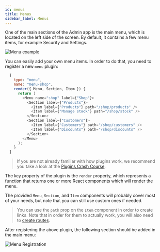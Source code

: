 ```yaml
---
id: menus
title: Menus
sidebar_label: Menus
---
```


One of the main sections of the Admin app is the main menu, which is located on the left side of the screen. By default, it contains a few menu items, for example Security and Settings.

![Menu example](/img/webiny-apps/menu-registration/menu-example.png)

You can easily add your own menu items. In order to do that, you need to register a new `menu` plugin:

```javascript
  {
    type: "menu",
    name: "menu-shop",
    render({ Menu, Section, Item }) {
      return (
        <Menu name="shop" label={"Shop"}>
          <Section label={"Products"}>
            <Item label={"Products"} path="/shop/products" />
            <Item label={"Manage stock"} path="/shop/stock" />
          </Section>
          <Section label={"Customers"}>
            <Item label={"Customers"} path="/shop/customers" />
            <Item label={"Discounts"} path="/shop/discounts" />
          </Section>
        </Menu>
      );
    }
  }
```
> If you are not already familiar with how plugins work, we recommend you take a look at the [Plugins Crash Course](/docs/developer-tutorials/plugins-crash-course).

The key property of the plugin is the `render` property, which represents a function that returns one or more React components which will render the menu. 

The provided `Menu`, `Section`, and `Item` components will probably cover most of your needs, but note that you can still use custom ones if needed.  

> You can use the `path` prop on the `Item` component in order to create links. Note that in order for them to actually work, you will also need to [create routes](/docs/webiny-apps/admin/routes/routes).  

After registering the above plugin, the following section should be added in the main menu: 

![Menu Registration](/img/webiny-apps/menu-registration/new-menu-example.png)
